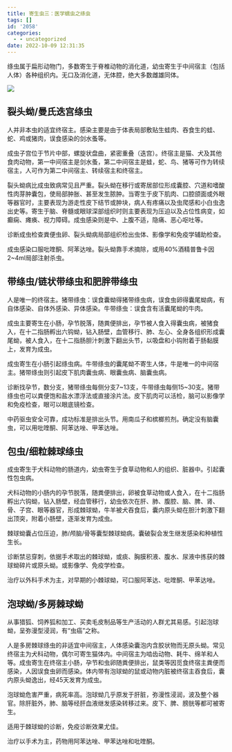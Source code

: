 ```yaml
---
title: 寄生虫三：医学蠕虫之绦虫
tags: []
id: '2058'
categories:
  - - uncategorized
date: 2022-10-09 12:31:35
---
```


绦虫属于扁形动物门，多数寄生于脊椎动物的消化道，幼虫寄生于中间宿主（包括人体）各种组织内。无口及消化道，无体腔，绝大多数雌雄同体。

![](https://img-cdn.limour.top/2022/10/08/634180326dad1.png)

## 裂头蚴/曼氏迭宫绦虫

人并非本虫的适宜终宿主。感染主要是由于体表局部敷贴生蛙肉、吞食生的蛙、蛇、鸡或猪肉，误食感染的剑水蚤等。

成虫子宫位于节片中部，螺旋状盘曲，紧密重叠（迭宫）。终宿主是猫、犬及其他食肉动物，第一中间宿主是剑水蚤，第二中间宿主是蛙，蛇、鸟、猪等可作为转续宿主，人可作为第二中间宿主、转续宿主和终宿主。

裂头蚴病比成虫致病常见且严重。裂头蚴在移行或寄居部位形成囊腔、穴道和嗜酸性肉芽肿囊包，使局部肿胀、甚至发生脓肿。当寄生于皮下肌肉、口腔颌面或外眼等器官时，主要表现为游走性皮下结节或肿块，病人有疼痛以及虫爬感和小白虫逸出史等。寄生于脑、脊髓或眼球深部组织时则主要表现为压迫以及占位性病变，如癫痫、瘫痪、视力障碍。成虫感染则是中、上腹不适，隐痛、恶心呕吐等。

诊断成虫检查粪便虫卵、裂头蚴病局部组织检出虫体、影像学和免疫学辅助检查。

成虫感染口服吡喹酮、阿苯达唑。裂头蚴靠手术摘除，或用40%酒精普鲁卡因2~4ml局部注射杀虫。

## 带绦虫/链状带绦虫和肥胖带绦虫

人是唯一的终宿主。猪带绦虫：误食囊蚴得猪带绦虫病，误食虫卵得囊尾蚴病，有自体感染、自体外感染、异体感染。牛带绦虫：误食含有活囊尾蚴的牛肉。

成虫主要寄生在小肠，孕节脱落，随粪便排出，孕节被人食入得囊虫病，被猪食入，在十二指肠孵出六钩蚴，钻入肠壁，血管移行、肺、左心、全身各组织形成囊尾蚴，被人食入，在十二指肠胆汁刺激下翻出头节，以吸盘和小钩附着于肠黏膜上，发育为成虫。

成虫寄生在小肠引起绦虫病。牛带绦虫的囊尾蚴不寄生人体，牛是唯一的中间宿主。猪带绦虫则引起皮下肌肉囊虫病、眼囊虫病、脑囊虫病。

诊断找孕节，数分支，猪带绦虫每侧分支7~13支，牛带绦虫每侧15~30支。猪带绦虫也可以粪便饱和盐水漂浮法或直接涂片法。皮下肌肉可以活检，脑可以影像学和免疫检查，眼可以眼底镜检查。

中药驱虫安全可靠，成功标准是排出头节。用南瓜子和槟榔煎剂。确定没有脑囊虫，可以用吡喹酮、阿苯达唑、甲苯达唑。

## 包虫/细粒棘球绦虫

成虫寄生于犬科动物的肠道内，幼虫寄生于食草动物和人的组织、脏器中。引起囊性包虫病。

犬科动物的小肠内的孕节脱落，随粪便排出，卵被食草动物或人食入，在十二指肠孵出六钩蚴，钻入肠壁，经血管移行，幼虫依次在肝、肺、腹腔、脑、脾、肾、骨、子宫、眼等器官，形成棘球蚴，牛羊被犬吞食后，囊内原头蚴在胆汁刺激下翻出顶突，附着小肠壁，逐渐发育为成虫。

棘球蚴囊占位压迫，肺/颅脑/骨等囊型棘球蚴病。囊破裂会发生继发感染和种植性生长。

诊断禁忌穿刺，依据手术取出的棘球蚴，或痰、胸膜积液、腹水、尿液中拣获的棘球蚴碎片或原头蚴。或影像学、免疫学检查。

治疗以外科手术为主，对早期的小棘球蚴，可口服阿苯达、吡喹酮、甲苯达唑。

## 泡球蚴/多房棘球蚴

从事猎狐、饲养狐和加工、买卖毛皮制品等生产活动的人群尤其易感。引起泡球蚴，呈弥漫型浸润，有“虫癌”之称。

人是多房棘球绦虫的非适宜中间宿主，人体感染囊泡内含胶状物而无原头蚴。常见终宿主为犬科动物，偶尔可寄生猫体内。中间宿主为啮齿动物、耗牛、绵羊和人等。成虫寄生在终宿主小肠，孕节和虫卵随粪便排出，鼠类等因觅食终宿主粪便而感染，人因误食虫卵而感染。体内带有泡球蚴的鼠或动物内脏被终宿主吞食后，囊内原头蚴逸出，经45天发育为成虫。

泡球蚴危害严重，病死率高。泡球蚴几乎原发于肝脏，弥漫性浸润，波及整个器官。除肝脏外，肺、脑等经肝血液继发感染转移过来。皮下、脾、膀胱等都可被寄生。

适用于棘球蚴的诊断，免疫诊断效果尤佳。

治疗以手术为主，药物用阿苯达唑、甲苯达唑和吡喹酮。